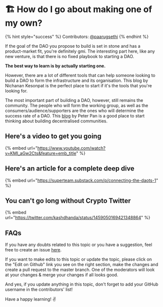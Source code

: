 # 🏗 How do I go about making one of my own?

{% hint style="success" %}
Contributors: [@paarugsethi](https://twitter.com/paarugsethi)
{% endhint %}

If the goal of the DAO you propose to build is set in stone and has a product-market fit, you're definitely gmi. The interesting part here, like any new venture, is that there is no fixed playbook to starting a DAO.

**The best way to learn is by actually starting one.**

However, there are a lot of different tools that can help someone looking to build a DAO to form the infrastructure and its organisation. This blog by Nichanan Kesonpat is the perfect place to start if it's the tools that you're looking for.

The most important part of building a DAO, however, still remains the community. The people who will form the working group, as well as the consumers/audience/supporters are the ones who will determine the success rate of a DAO. This [blog](https://medium.com/1kxnetwork/how-to-grow-decentralized-communities-1bf1044924f8) by Peter Pan is a good place to start thinking about building decentralised communities.

## Here's a video to get you going

{% embed url="https://www.youtube.com/watch?v=KMI_aGw2Cts&feature=emb_title" %}

## Here's an article for a complete deep dive

{% embed url="https://superteam.substack.com/p/connecting-the-daots-1" %}

## You can't go long without Crypto Twitter

{% embed url="https://twitter.com/kashdhanda/status/1459050169421348864" %}

## FAQs

If you have any doubts related to this topic or you have a suggestion, feel free to create an issue [here](https://github.com/SuperteamDAO/ground-zero/issues).

If you want to make edits to this topic or update the topic, please click on the "Edit on Github" link you see on the right section, make the changes and create a pull request to the master branch. One of the moderators will look at your changes & merge your changes if all looks good.

And yes, if you update anything in this topic, don't forget to add your GitHub username in the contributors' list!

Have a happy learning! ✌️
